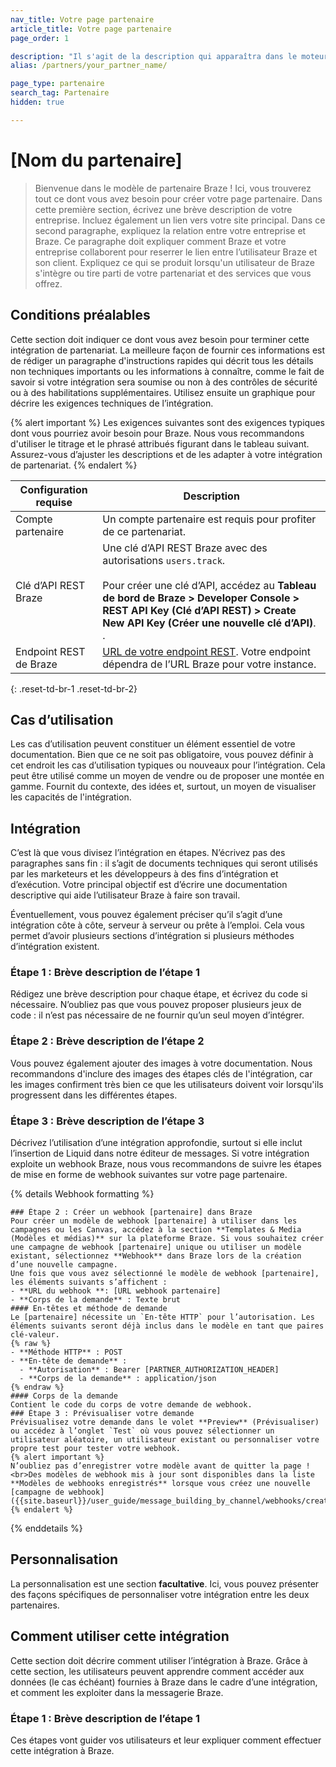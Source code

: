 ```yaml
---
nav_title: Votre page partenaire
article_title: Votre page partenaire
page_order: 1

description: "Il s'agit de la description qui apparaîtra dans le moteur de recherche et de référencement de Google. Essayez de la rendre informative et concise, mais brève."
alias: /partners/your_partner_name/

page_type: partenaire
search_tag: Partenaire
hidden: true

---
```


# [Nom du partenaire]

> Bienvenue dans le modèle de partenaire Braze ! Ici, vous trouverez tout ce dont vous avez besoin pour créer votre page partenaire. Dans cette première section, écrivez une brève description de votre entreprise. Incluez également un lien vers votre site principal. 
Dans ce second paragraphe, expliquez la relation entre votre entreprise et Braze. Ce paragraphe doit expliquer comment Braze et votre entreprise collaborent pour reserrer le lien entre l’utilisateur Braze et son client. Expliquez ce qui se produit lorsqu'un utilisateur de Braze s'intègre ou tire parti de votre partenariat et des services que vous offrez.

## Conditions préalables

Cette section doit indiquer ce dont vous avez besoin pour terminer cette intégration de partenariat. La meilleure façon de fournir ces informations est de rédiger un paragraphe d'instructions rapides qui décrit tous les détails non techniques importants ou les informations à connaître, comme le fait de savoir si votre intégration sera soumise ou non à des contrôles de sécurité ou à des habilitations supplémentaires. Utilisez ensuite un graphique pour décrire les exigences techniques de l’intégration.

{% alert important %}
Les exigences suivantes sont des exigences typiques dont vous pourriez avoir besoin pour Braze. Nous vous recommandons d'utiliser le titrage et le phrasé attribués figurant dans le tableau suivant. Assurez-vous d’ajuster les descriptions et de les adapter à votre intégration de partenariat. 
{% endalert %}

| Configuration requise | Description |
| ----------- | ----------- |
| Compte partenaire | Un compte partenaire est requis pour profiter de ce partenariat. |
| Clé d’API REST Braze | Une clé d’API REST Braze avec des autorisations `users.track`. <br><br> Pour créer une clé d’API, accédez au **Tableau de bord de Braze > Developer Console > REST API Key (Clé d’API REST) > Create New API Key (Créer une nouvelle clé d’API)**. .|
| Endpoint REST de Braze | [URL de votre endpoint REST][1]. Votre endpoint dépendra de l’URL Braze pour votre instance. |
{: .reset-td-br-1 .reset-td-br-2}

## Cas d’utilisation

Les cas d’utilisation peuvent constituer un élément essentiel de votre documentation. Bien que ce ne soit pas obligatoire, vous pouvez définir à cet endroit les cas d’utilisation typiques ou nouveaux pour l’intégration. Cela peut être utilisé comme un moyen de vendre ou de proposer une montée en gamme. Fournit du contexte, des idées et, surtout, un moyen de visualiser les capacités de l'intégration.

## Intégration

C’est là que vous divisez l’intégration en étapes. N’écrivez pas des paragraphes sans fin : il s’agit de documents techniques qui seront utilisés par les marketeurs et les développeurs à des fins d’intégration et d’exécution. Votre principal objectif est d’écrire une documentation descriptive qui aide l’utilisateur Braze à faire son travail. 

Éventuellement, vous pouvez également préciser qu’il s’agit d’une intégration côte à côte, serveur à serveur ou prête à l’emploi. Cela vous permet d’avoir plusieurs sections d’intégration si plusieurs méthodes d’intégration existent.

### Étape 1 : Brève description de l’étape 1 

Rédigez une brève description pour chaque étape, et écrivez du code si nécessaire. N’oubliez pas que vous pouvez proposer plusieurs jeux de code : il n’est pas nécessaire de ne fournir qu’un seul moyen d’intégrer.

### Étape 2 : Brève description de l’étape 2 

Vous pouvez également ajouter des images à votre documentation. Nous recommandons d'inclure des images des étapes clés de l'intégration, car les images confirment très bien ce que les utilisateurs doivent voir lorsqu'ils progressent dans les différentes étapes.

### Étape 3 : Brève description de l’étape 3 

Décrivez l’utilisation d’une intégration approfondie, surtout si elle inclut l’insertion de Liquid dans notre éditeur de messages. Si votre intégration exploite un webhook Braze, nous vous recommandons de suivre les étapes de mise en forme de webhook suivantes sur votre page partenaire.

{% details Webhook formatting %}
```
### Étape 2 : Créer un webhook [partenaire] dans Braze
Pour créer un modèle de webhook [partenaire] à utiliser dans les campagnes ou les Canvas, accédez à la section **Templates & Media (Modèles et médias)** sur la plateforme Braze. Si vous souhaitez créer une campagne de webhook [partenaire] unique ou utiliser un modèle existant, sélectionnez **Webhook** dans Braze lors de la création d’une nouvelle campagne.
Une fois que vous avez sélectionné le modèle de webhook [partenaire], les éléments suivants s’affichent :
- **URL du webhook **: [URL webhook partenaire]
- **Corps de la demande** : Texte brut
#### En-têtes et méthode de demande
Le [partenaire] nécessite un `En-tête HTTP` pour l’autorisation. Les éléments suivants seront déjà inclus dans le modèle en tant que paires clé-valeur.
{% raw %}
- **Méthode HTTP** : POST
- **En-tête de demande** :
  - **Autorisation** : Bearer [PARTNER_AUTHORIZATION_HEADER]
  - **Corps de la demande** : application/json
{% endraw %}
#### Corps de la demande
Contient le code du corps de votre demande de webhook. 
### Étape 3 : Prévisualiser votre demande
Prévisualisez votre demande dans le volet **Preview** (Prévisualiser) ou accédez à l’onglet `Test` où vous pouvez sélectionner un utilisateur aléatoire, un utilisateur existant ou personnaliser votre propre test pour tester votre webhook.
{% alert important %}
N’oubliez pas d’enregistrer votre modèle avant de quitter la page ! <br>Des modèles de webhook mis à jour sont disponibles dans la liste **Modèles de webhooks enregistrés** lorsque vous créez une nouvelle [campagne de webhook]({{site.baseurl}}/user_guide/message_building_by_channel/webhooks/creating_a_webhook/). 
{% endalert %}
```
{% enddetails %}

## Personnalisation

La personnalisation est une section **facultative**. Ici, vous pouvez présenter des façons spécifiques de personnaliser votre intégration entre les deux partenaires.

## Comment utiliser cette intégration

Cette section doit décrire comment utiliser l’intégration à Braze. Grâce à cette section, les utilisateurs peuvent apprendre comment accéder aux données (le cas échéant) fournies à Braze dans le cadre d’une intégration, et comment les exploiter dans la messagerie Braze.

### Étape 1 : Brève description de l’étape 1 

Ces étapes vont guider vos utilisateurs et leur expliquer comment effectuer cette intégration à Braze.

[1]: {{site.baseurl}}/developer_guide/rest_api/basics/#endpoints